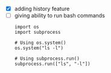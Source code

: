 - [x] adding history feature
- [ ] giving ability to run bash commands
	```
	import os
	import subprocess

	# Using os.system()
	os.system("ls -l")
	
	# Using subprocess.run()
	subprocess.run(["ls", "-l"])
	```
